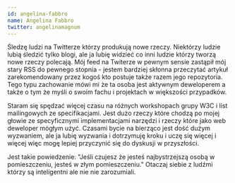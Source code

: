```yaml
---
id: angelina-fabbro
name: Angelina Fabbro
twitter: angelinamagnum
---
```


Śledzę ludzi na Twitterze którzy produkują nowe rzeczy. Niektórzy ludzie lubią śledzić tylko blogi, ale ja lubię widzieć co inni ludzie którzy tworzą nowe rzeczy polecają. Mój feed na Twiterze w pewnym sensie zastąpił mój stary RSS do pewnego stopnia - jestem bardziej skłonna przeczytać artykuł zarekomendowany przez kogoś kto postuje także razem jego repozytoria. Tego typu zachowanie mówi mi że ta osoba jest aktywnym deweloperem a także o tym że myśli o swoim fachu i projektach w większości przypadków.

Staram się spędzać więcej czasu na różnych workshopach grupy W3C i list mailingowych ze specifikacjami. Jest dużo rzeczy które chodzą po mojej głowie ze specyficznymi implementacjami narzędzi i rzeczy które jako web deweloper mógłym użyć.
Czasami bycie na bierząco jest dość dużym wyzwaniem, ale ja lubię wyzwania i dotrzymuję kroku i uczę się więcej i więcej więc mogę lepiej przyczynić się do dyskusji w przyszłości.

Jest takie powiedzenie: "Jeśli czujesz że jesteś najbystrzejszą osobą w pomieszczeniu, jesteś w złym pomieszczeniu."
Otaczaj siebie z ludźmi którzy są inteligentni ale nie nie zarozumiali.